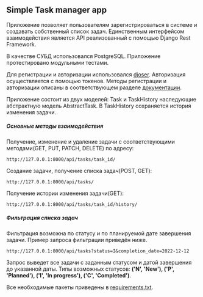 ## Simple Task manager app

Приложение позволяет пользователям зарегистрироваться в системе и создавать 
собственный список задач. Единственным интерфейсом взаимодействия является 
API реализованный с помощью Django Rest Framework.

В качестве СУБД использовался PostgreSQL. Приложение протестировано модульными тестами. 

Для регистрации и авторизации использовался [djoser](https://github.com/sunscrapers/djoser).
Авторизация осуществляется с помощью токенов. Методы регистрации и авторизации 
описаны в соответствующем разделе [документации](https://djoser.readthedocs.io/en/latest/sample_usage.html).

Приложение состоит из двух моделей: Task и TaskHistory наследующие абстрактную модель AbstractTask. В TaskHistory сохраняется история изменения задачи.

##### Основные методы взаимодействия

Получение, изменение и удаление задачи с соответствующими методами(GET, PUT, PATCH, DELETE) по адресу:
```
http://127.0.0.1:8000/api/tasks/task_id/
```

Создание задачи, получение списка задач(POST, GET):
```
http://127.0.0.1:8000/api/tasks/
```

Получение истории изменения задачи(GET):
```
http://127.0.0.1:8000/api/tasks/task_id/history/
```

##### Фильтрация списка задач

Фильтрация возможна по статусу и по планируемой дате завершения задачи. Пример
 запроса фильтрации приведён ниже.
```
http://127.0.0.1:8000/api/tasks?status=I&completion_date=2022-12-12
```
Запрос выведет все задачи с заданным статусом и датой завершения до указанной даты.
Типы возможных статусов: **('N', 'New'), ('P', 'Planned'), ('I', 'In progress'), ('C', 'Completed')**.

Все необходимые пакеты приведены в [requirements.txt](https://github.com/BakytzhanBektugan/task_manager/blob/master/requirements.txt).
